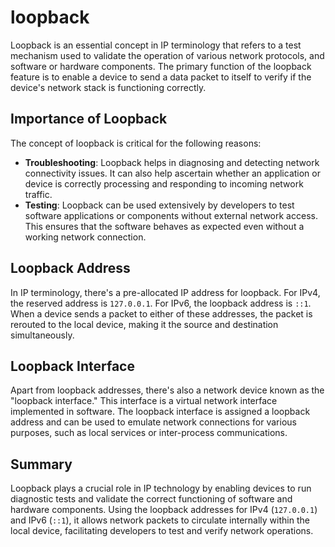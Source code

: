 # loopback

Loopback is an essential concept in IP terminology that refers to a test mechanism used to validate the operation of various network protocols, and software or hardware components. The primary function of the loopback feature is to enable a device to send a data packet to itself to verify if the device's network stack is functioning correctly.

## Importance of Loopback

The concept of loopback is critical for the following reasons:

- **Troubleshooting**: Loopback helps in diagnosing and detecting network connectivity issues. It can also help ascertain whether an application or device is correctly processing and responding to incoming network traffic.
- **Testing**: Loopback can be used extensively by developers to test software applications or components without external network access. This ensures that the software behaves as expected even without a working network connection.

## Loopback Address

In IP terminology, there's a pre-allocated IP address for loopback. For IPv4, the reserved address is `127.0.0.1`. For IPv6, the loopback address is `::1`. When a device sends a packet to either of these addresses, the packet is rerouted to the local device, making it the source and destination simultaneously.

## Loopback Interface

Apart from loopback addresses, there's also a network device known as the "loopback interface." This interface is a virtual network interface implemented in software. The loopback interface is assigned a loopback address and can be used to emulate network connections for various purposes, such as local services or inter-process communications.

## Summary

Loopback plays a crucial role in IP technology by enabling devices to run diagnostic tests and validate the correct functioning of software and hardware components. Using the loopback addresses for IPv4 (`127.0.0.1`) and IPv6 (`::1`), it allows network packets to circulate internally within the local device, facilitating developers to test and verify network operations.